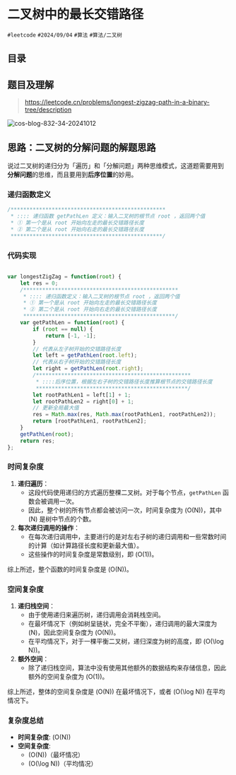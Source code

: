 
# 二叉树中的最长交错路径

`#leetcode`   `#2024/09/04`  `#算法`   `#算法/二叉树` 


## 目录
<!-- toc -->
 ## 题目及理解 

> https://leetcode.cn/problems/longest-zigzag-path-in-a-binary-tree/description

![cos-blog-832-34-20241012](https://blog-1310531898.cos.ap-beijing.myqcloud.com/832-34-20241012/Pasted%20image%2020240904081336.png)

## 思路：二叉树的分解问题的解题思路

说过二叉树的递归分为「遍历」和「分解问题」两种思维模式，这道题需要用到 **分解问题**的思维，而且要用到**后序位置**的妙用。

### 递归函数定义 

```javascript
/*************************************************  
 * :::: 递归函数 getPathLen 定义：输入二叉树的根节点 root ，返回两个值  
 * ① 第一个是从 root 开始向左走的最长交错路径长度  
 * ② 第二个是从 root 开始向右走的最长交错路径长度  
 ************************************************/
```

### 代码实现

```javascript

var longestZigZag = function(root) {  
    let res = 0;  
    /*************************************************  
     * :::: 递归函数定义：输入二叉树的根节点 root ，返回两个值  
     * ① 第一个是从 root 开始向左走的最长交错路径长度  
     * ② 第二个是从 root 开始向右走的最长交错路径长度  
     ************************************************/  
    var getPathLen = function(root) {  
        if (root == null) {  
            return [-1, -1];  
        }  
        // 代表从左子树开始的交错路径长度  
        let left = getPathLen(root.left);  
        // 代表从右子树开始的交错路径长度  
        let right = getPathLen(root.right);  
        /*************************************************  
         * ::::后序位置，根据左右子树的交错路径长度推算根节点的交错路径长度  
         ************************************************/  
        let rootPathLen1 = left[1] + 1;  
        let rootPathLen2 = right[0] + 1;  
        // 更新全局最大值  
        res = Math.max(res, Math.max(rootPathLen1, rootPathLen2));  
        return [rootPathLen1, rootPathLen2];  
    }  
    getPathLen(root);  
    return res;  
};
```

### 时间复杂度

1. **递归遍历**：
   - 这段代码使用递归的方式遍历整棵二叉树。对于每个节点，`getPathLen` 函数会被调用一次。
   - 因此，整个树的所有节点都会被访问一次，时间复杂度为 \(O(N)\)，其中 \(N\) 是树中节点的个数。
2. **每次递归调用的操作**：
   - 在每次递归调用中，主要进行的是对左右子树的递归调用和一些常数时间的计算（如计算路径长度和更新最大值）。
   - 这些操作的时间复杂度是常数级别，即 \(O(1)\)。

综上所述，整个函数的时间复杂度是 \(O(N)\)。

### 空间复杂度

1. **递归栈空间**：
   - 由于使用递归来遍历树，递归调用会消耗栈空间。
   - 在最坏情况下（例如树呈链状，完全不平衡），递归调用的最大深度为 \(N\)，因此空间复杂度为 \(O(N)\)。
   - 在平均情况下，对于一棵平衡二叉树，递归深度为树的高度，即 \(O(\log N)\)。
2. **额外空间**：
   - 除了递归栈空间，算法中没有使用其他额外的数据结构来存储信息，因此额外的空间复杂度为 \(O(1)\)。

综上所述，整体的空间复杂度是 \(O(N)\) 在最坏情况下，或者 \(O(\log N)\) 在平均情况下。

### 复杂度总结

- **时间复杂度**: \(O(N)\)
- **空间复杂度**: 
	- \(O(N)\)（最坏情况）
	- \(O(\log N)\)（平均情况）

